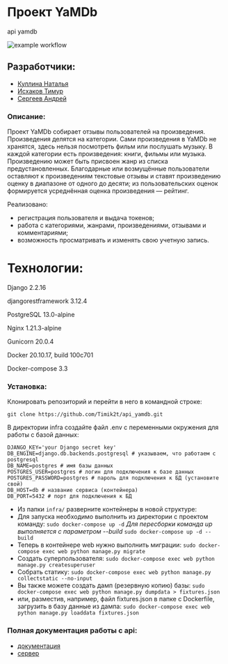 
# Проект YaMDb
api yamdb

![example workflow](https://github.com/timik2t/yamdb_final/actions/workflows/yamdb_workflow.yml/badge.svg)

## Разработчики:
- [Куллина Наталья](https://github.com/Kullina-Nataly)
- [Исхаков Тимур](https://github.com/Timik2t)
- [Сергеев Андрей](https://github.com/andrey-praktikum-98)

### Описание:

Проект YaMDb собирает отзывы пользователей на произведения.
Произведения делятся на категории.
Сами произведения в YaMDb не хранятся, здесь нельзя посмотреть фильм или послушать музыку.
В каждой категории есть произведения: книги, фильмы или музыка.
Произведению может быть присвоен жанр из списка предустановленных.
Благодарные или возмущённые пользователи оставляют к произведениям текстовые отзывы и ставят произведению оценку в диапазоне от одного до десяти; из пользовательских оценок формируется усреднённая оценка произведения — рейтинг.

Реализовано: 
- регистрация пользователя и выдача токенов;
- работа с категориями, жанрами, произведениями, отзывами и комментариями;
- возможность просматривать и изменять свою учетную запись.

# Технологии:

Django 2.2.16

djangorestframework 3.12.4

PostgreSQL 13.0-alpine

Nginx 1.21.3-alpine

Gunicorn 20.0.4

Docker 20.10.17, build 100c701

Docker-compose 3.3

### Установка:

Клонировать репозиторий и перейти в него в командной строке:

```
git clone https://github.com/Timik2t/api_yamdb.git
```

 В директории infra создайте файл .env с переменными окружения для работы с базой данных:
```
DJANGO_KEY='your Django secret key'
DB_ENGINE=django.db.backends.postgresql # указываем, что работаем с postgresql
DB_NAME=postgres # имя базы данных
POSTGRES_USER=postgres # логин для подключения к базе данных
POSTGRES_PASSWORD=postgres # пароль для подключения к БД (установите свой)
DB_HOST=db # название сервиса (контейнера)
DB_PORT=5432 # порт для подключения к БД
```
- Из папки ` infra/ ` разверните контейнеры в новой структуре:
- Для запуска необходимо выполнить из директории с проектом команду:
``` sudo docker-compose up -d ```
_Для пересборки команда up выполняется с параметром --build_
``` sudo docker-compose up -d --build ```
- Теперь в контейнере web нужно выполнить миграции:
``` sudo docker-compose exec web python manage.py migrate ```
- Создать суперпользователя:
``` sudo docker-compose exec web python manage.py createsuperuser ```
- Собрать статику:
``` sudo docker-compose exec web python manage.py collectstatic --no-input ```
- Вы также можете создать дамп (резервную копию) базы:
``` sudo docker-compose exec web python manage.py dumpdata > fixtures.json ```
- или, разместив, например, файл fixtures.json в папке с Dockerfile, загрузить в базу данные из дампа:
``` sudo docker-compose exec web python manage.py loaddata fixtures.json ```

### Полная документация работы с api:
- [документация](api_yamdb/static/redoc.yaml)
- [сервер](http://127.0.0.1:8000/)
